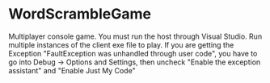 # WordScrambleGame
Multiplayer console game. You must run the host through Visual Studio. Run multiple instances of the client exe file to play.
If you are getting the Exception "FaultException was unhandled through user code", 
you have to go into Debug -> Options and Settings, then uncheck "Enable the exception assistant" and "Enable Just My Code"
